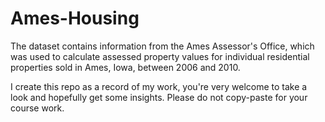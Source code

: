 # Ames-Housing
The dataset contains information from the Ames Assessor's Office, which was used to calculate assessed property values for individual residential properties sold in Ames, Iowa, between 2006 and 2010.



I create this repo as a record of my work, you're very welcome to take a look and hopefully get some insights.
Please do not copy-paste for your course work.
